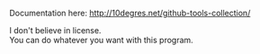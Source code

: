 
Documentation here: http://10degres.net/github-tools-collection/  
  
I don't believe in license.  
You can do whatever you want with this program.  

